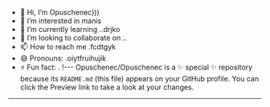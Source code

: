 - 👋 Hi, I’m Opuschenec)))
- 👀 I’m interested in manis
- 🌱 I’m currently learning ..drjko
- 💞️ I’m looking to collaborate on ..
- 📫 How to reach me .fcdtgyk
- 😄 Pronouns: .oiytfruihujik
- ⚡ Fun fact: .
!---
Opuschenec/Opuschenec is a ✨ special ✨ repository because its `README.md` (this file) appears on your GitHub profile.
You can click the Preview link to take a look at your changes.
---
